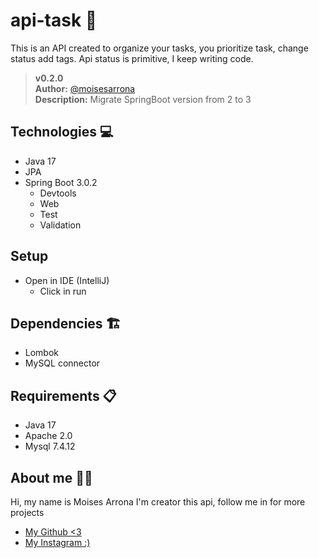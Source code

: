 # api-task 📓
This is an API created to organize your tasks, you prioritize task, change status add tags. Api status is primitive, I keep writing code.  
  
>__v0.2.0__  
__Author:__ [@moisesarrona](https://github.com/mosesarrona)  
__Description:__ Migrate SpringBoot version from 2 to 3

## Technologies 💻
- Java 17
- JPA
- Spring Boot 3.0.2
  - Devtools
  - Web
  - Test
  - Validation

## Setup
- Open in IDE (IntelliJ)
  - Click in run

## Dependencies 🏗️
- Lombok
- MySQL connector

## Requirements 📋
- Java 17
- Apache 2.0
- Mysql 7.4.12

## About me 👨‍💻
Hi, my name is Moises Arrona I'm creator this api, follow me in for more projects

- [My Github <3](https://github.com/mosesarrona)
- [My Instagram :)](https://www.instagram.com/moisesarrona/)